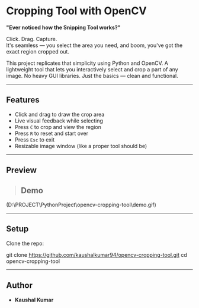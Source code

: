 # Cropping Tool with OpenCV

**"Ever noticed how the Snipping Tool works?"**

Click. Drag. Capture.  
It's seamless — you select the area you need, and boom, you've got the exact region cropped out.

This project replicates that simplicity using Python and OpenCV. A lightweight tool that lets you interactively select and crop a part of any image. No heavy GUI libraries. Just the basics — clean and functional.

---

## Features

- Click and drag to draw the crop area
- Live visual feedback while selecting
- Press `C` to crop and view the region
- Press `R` to reset and start over
- Press `Esc` to exit
- Resizable image window (like a proper tool should be)

---

## Preview

> ## Demo
(D:\PROJECT\PythonProject\opencv-cropping-tool\demo.gif)

---

## Setup

Clone the repo:
 

git clone https://github.com/kaushalkumar94/opencv-cropping-tool.git
cd opencv-cropping-tool
 

---

## Author

- **Kaushal Kumar**


